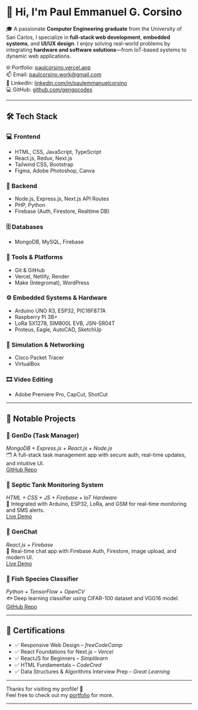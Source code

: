 # 👋 Hi, I'm Paul Emmanuel G. Corsino

🎓 A passionate **Computer Engineering graduate** from the University of San Carlos, I specialize in **full-stack web development**, **embedded systems**, and **UI/UX design**. I enjoy solving real-world problems by integrating **hardware and software solutions**—from IoT-based systems to dynamic web applications.

🌐 Portfolio: [paulcorsino.vercel.app](https://paulcorsino.vercel.app)  
📫 Email: paulcorsino.work@gmail.com  
🔗 LinkedIn: [linkedin.com/in/paulemmanuelcorsino](https://linkedin.com/in/paulemmanuelcorsino)  
💻 GitHub: [github.com/gengocodes](https://github.com/gengocodes)

---

## 🛠️ Tech Stack

### 💻 Frontend
- HTML, CSS, JavaScript, TypeScript  
- React.js, Redux, Next.js  
- Tailwind CSS, Bootstrap  
- Figma, Adobe Photoshop, Canva  

### 🧠 Backend
- Node.js, Express.js, Next.js API Routes  
- PHP, Python  
- Firebase (Auth, Firestore, Realtime DB)

### 🗄️ Databases
- MongoDB, MySQL, Firebase

### 🧩 Tools & Platforms
- Git & GitHub  
- Vercel, Netlify, Render  
- Make (Integromat), WordPress

### ⚙️ Embedded Systems & Hardware
- Arduino UNO R3, ESP32, PIC16F877A  
- Raspberry Pi 3B+  
- LoRa SX1278, SIM800L EVB, JSN-SR04T  
- Proteus, Eagle, AutoCAD, SketchUp

### 🧪 Simulation & Networking
- Cisco Packet Tracer  
- VirtualBox  

### 🎞️ Video Editing
- Adobe Premiere Pro, CapCut, ShotCut

---

## 💼 Notable Projects

### 🔧 GenDo (Task Manager)  
*MongoDB + Express.js + React.js + Node.js*  
🗂️ A full-stack task management app with secure auth, real-time updates, and intuitive UI.  
[GitHub Repo](https://github.com/Gengo-bit/GenDo)

### 🌊 Septic Tank Monitoring System  
*HTML + CSS + JS + Firebase + IoT Hardware*  
📡 Integrated with Arduino, ESP32, LoRa, and GSM for real-time monitoring and SMS alerts.  
[Live Demo](https://septictankmonitoringsystem.netlify.app)

### 💬 GenChat  
*React.js + Firebase*  
💭 Real-time chat app with Firebase Auth, Firestore, image upload, and modern UI.  
[Live Demo](https://ognegchat.netlify.app)

### 🧠 Fish Species Classifier  
*Python + TensorFlow + OpenCV*  
🐟 Deep learning classifier using CIFAR-100 dataset and VGG16 model.  
[GitHub Repo](https://github.com/Gengo-bit/Image-Classification-of-Fish-Species-Using-the-CIFAR-100-Dataset)

---

## 📜 Certifications
- ✅ Responsive Web Design – *freeCodeCamp*  
- ✅ React Foundations for Next.js – *Vercel*  
- ✅ ReactJS for Beginners – *Simplilearn*  
- ✅ HTML Fundamentals – *CodeCred*  
- ✅ Data Structures & Algorithms Interview Prep – *Great Learning*

---

Thanks for visiting my profile! 🚀  
Feel free to check out my [portfolio](https://paulcorsino.vercel.app) for more.

---
